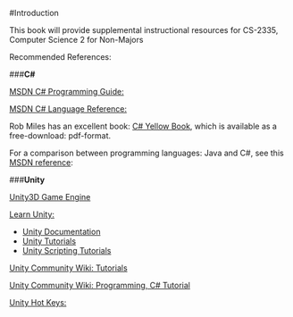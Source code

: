 #Introduction


This book will provide supplemental instructional resources for CS-2335, Computer Science 2 for Non-Majors

Recommended References:

###**C#**

[MSDN C# Programming Guide:](https://msdn.microsoft.com/en-us/library/67ef8sbd.aspx)

[MSDN C# Language Reference:](https://msdn.microsoft.com/en-us/library/618ayhy6.aspx)

Rob Miles has an excellent book:  [C# Yellow Book](http://www.robmiles.com/c-yellow-book/), which is available as a free-download: pdf-format.

For a comparison between programming languages: Java and C#, see this [MSDN reference](https://msdn.microsoft.com/en-us/library/ms836794.aspx): 

###**Unity**

[Unity3D Game Engine](https://unity3d.com/)

[Learn Unity:](http://unity3d.com/learn)

- [Unity Documentation](http://docs.unity3d.com/Manual/index.html)
- [Unity Tutorials](http://unity3d.com/learn/tutorials)
- [Unity Scripting Tutorials](https://unity3d.com/learn/tutorials/topics/scripting)

[Unity Community Wiki: Tutorials](http://wiki.unity3d.com/index.php/Tutorials)

[Unity Community Wiki: Programming, C# Tutorial](http://wiki.unity3d.com/index.php/CSharp_Unity_Tutorial)

[Unity Hot Keys:](https://docs.unity3d.com/Manual/UnityHotkeys.html)



